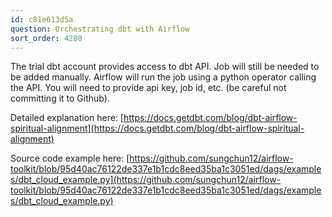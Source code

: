 ```yaml
---
id: c81e613d5a
question: Orchestrating dbt with Airflow
sort_order: 4280
---
```


The trial dbt account provides access to dbt API. Job will still be needed to be added manually. Airflow will run the job using a python operator calling the API. You will need to provide api key, job id, etc. (be careful not committing it to Github).

Detailed explanation here: [https://docs.getdbt.com/blog/dbt-airflow-spiritual-alignment](https://docs.getdbt.com/blog/dbt-airflow-spiritual-alignment)

Source code example here: [https://github.com/sungchun12/airflow-toolkit/blob/95d40ac76122de337e1b1cdc8eed35ba1c3051ed/dags/examples/dbt_cloud_example.py](https://github.com/sungchun12/airflow-toolkit/blob/95d40ac76122de337e1b1cdc8eed35ba1c3051ed/dags/examples/dbt_cloud_example.py)

